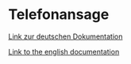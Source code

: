 # Telefonansage
	
[Link zur deutschen Dokumentation](https://www.symcon.de/de/service/dokumentation/modulreferenz/telefonansage/)

[Link to the english documentation](https://www.symcon.de/en/service/documentation/module-reference/phone-announcement/)